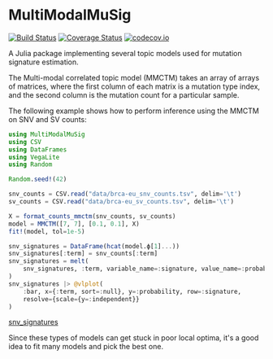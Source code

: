 # MultiModalMuSig

[![Build Status](https://travis-ci.com/funnell/MultiModalMuSig.jl.svg?token=x1w6qwZCiTjuvfEXTgsz&branch=master)](https://travis-ci.com/funnell/MultiModalMuSig.jl) [![Coverage Status](https://coveralls.io/repos/funnell/MultiModalMuSig.jl/badge.svg?branch=master&service=github)](https://coveralls.io/github/funnell/MultiModalMuSig.jl?branch=master) [![codecov.io](http://codecov.io/github/funnell/MultiModalMuSig.jl/coverage.svg?branch=master)](http://codecov.io/github/funnell/MultiModalMuSig.jl?branch=master)

A Julia package implementing several topic models used for mutation signature estimation.

The Multi-modal correlated topic model (MMCTM) takes an array of arrays of matrices, where the first column of each matrix is a mutation type index, and the second column is the mutation count for a particular sample.

The following example shows how to perform inference using the MMCTM on SNV and SV counts:
```julia
using MultiModalMuSig
using CSV
using DataFrames
using VegaLite
using Random

Random.seed!(42)

snv_counts = CSV.read("data/brca-eu_snv_counts.tsv", delim='\t')
sv_counts = CSV.read("data/brca-eu_sv_counts.tsv", delim='\t')

X = format_counts_mmctm(snv_counts, sv_counts)
model = MMCTM([7, 7], [0.1, 0.1], X)
fit!(model, tol=1e-5)

snv_signatures = DataFrame(hcat(model.ϕ[1]...))
snv_signatures[:term] = snv_counts[:term]
snv_signatures = melt(
    snv_signatures, :term, variable_name=:signature, value_name=:probability
)
snv_signatures |> @vlplot(
    :bar, x={:term, sort=:null}, y=:probability, row=:signature,
    resolve={scale={y=:independent}}
)
```
[snv_signatures](https://user-images.githubusercontent.com/381464/47934375-8a8cec80-dead-11e8-8cfe-fbde1911ddc1.png)

Since these types of models can get stuck in poor local optima, it's a good idea to fit many models and pick the best one.
